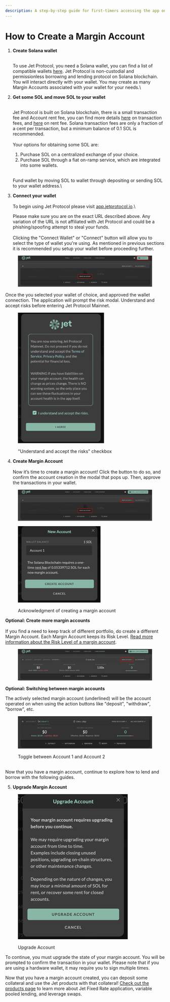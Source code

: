 ```yaml
---
description: A step-by-step guide for first-timers accessing the app on mainnet 👋
---
```


# How to Create a Margin Account



1.  **Create Solana wallet**

    \
    To use Jet Protocol, you need a Solana wallet, you can find a list of compatible wallets [here](wallets.md). Jet Protocol is non-custodial and permissionless borrowing and lending protocol on Solana blockchain. You will interact directly with your wallet. You may create as many Margin Accounts associated with your wallet for your needs.\

2.  **Get some SOL and move SOL to your wallet**

    \
    Jet Protocol is built on Solana blockchain, there is a small transaction fee and Account rent fee, you can find more details [here](https://docs.solana.com/transaction\_fees) on transaction fees, and [here](https://docs.solana.com/terminology#rent) on rent fee. Solana transaction fees are only a fraction of a cent per transaction, but a minimum balance of 0.1 SOL is recommended.\
    \
    Your options for obtaining some SOL are:

    1. Purchase SOL on a centralized exchange of your choice.&#x20;
    2. Purchase SOL through a fiat on-ramp service, which are integrated into some wallets.

    \
    Fund wallet by moving SOL to wallet through depositing or sending SOL to your wallet address.\

3.  **Connect your wallet**\
    \
    To begin using Jet Protocol please visit [app.jetprotocol.io](https://app.jetprotocol.io).\


    Please make sure you are on the exact URL described above. Any variation of the URL is not affiliated with Jet Protocol and could be a phishing/spoofing attempt to steal your funds. \
    \
    Clicking the "Connect Wallet" or "Connect" button will allow you to select the type of wallet you're using. As mentioned in previous sections it is recommended you setup your wallet before proceeding further.

<figure><img src="../../.gitbook/assets/Untitled (1) (1).png" alt=""><figcaption></figcaption></figure>

Once the you selected your wallet of choice, and approved the wallet connection. The application will prompt the risk modal. Understand and accept risks before entering Jet Protocol Mainnet.

<figure><img src="../../.gitbook/assets/Accept Risks.png" alt="" width="272"><figcaption><p>"Understand and accept the risks" checkbox</p></figcaption></figure>

4. **Create Margin Account** \
   \
   Now it’s time to create a margin account! Click the button to do so, and confirm the account creation in the modal that pops up. Then, approve the transactions in your wallet.

<figure><img src="../../.gitbook/assets/Copia de Untitled (1).png" alt=""><figcaption></figcaption></figure>

<figure><img src="../../.gitbook/assets/Create new account 1. (1) (1).png" alt="" width="261"><figcaption><p>Acknowledgment of creating a margin account</p></figcaption></figure>

**Optional: Create more margin accounts**\
\
If you find a need to keep track of different portfolio, do create a different Margin Account. Each Margin Account keeps its Risk Level. [Read more information about the Risk Level of a margin account](https://docs.jetprotocol.io/jet-protocol/protocol/risk-indicator).

<figure><img src="../../.gitbook/assets/New Account new.png" alt=""><figcaption></figcaption></figure>

**Optional: Switching between margin accounts**

The actively selected margin account (underlined) will be the account operated on when using the action buttons like "deposit", "withdraw", "borrow", etc.

<figure><img src="../../.gitbook/assets/switch between accounts.gif" alt=""><figcaption><p>Toggle between Account 1 and Account 2</p></figcaption></figure>

\
Now that you have a margin account, continue to explore how to lend and borrow with the following guides.&#x20;

5. **Upgrade Margin Account**

<figure><img src="../../.gitbook/assets/Captura de pantalla 2023-07-03 a la(s) 12.27.30.png" alt="" width="347"><figcaption><p>Upgrade Account</p></figcaption></figure>

To continue, you must upgrade the state of your margin account. You will be prompted to confirm the transaction in your wallet. Please note that if you are using a hardware wallet, it may require you to sign multiple times.

Now that you have a margin account created, you can deposit some collateral and use the Jet products with that collateral! [Check out the products page](../../protocol/jet-products/) to learn more about Jet Fixed Rate application, variable pooled lending, and leverage swaps.
